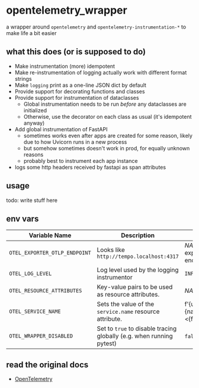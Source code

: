 # opentelemetry_wrapper

a wrapper around `opentelemetry` and `opentelemetry-instrumentation-*` to make life a bit easier

## what this does (or is supposed to do)

* Make instrumentation (more) idempotent
* Make re-instrumentation of logging actually work with different format strings
* Make `logging` print as a one-line JSON dict by default
* Provide support for decorating functions and classes
* Provide support for instrumentation of dataclasses
  * Global instrumentation needs to be run *before* any dataclasses are initialized
  * Otherwise, use the decorator on each class as usual (it's idempotent anyway)
* Add global instrumentation of FastAPI
  * sometimes works even after apps are created for some reason, likely due to how Uvicorn runs in a new process
  * but somehow sometimes doesn't work in prod, for equally unknown reasons
  * probably best to instrument each app instance
* logs some http headers received by fastapi as span attributes

## usage

todo: write stuff here

## env vars

| Variable Name                     | Description                                                          | Default (if not set)                                                |
|-----------------------------------|----------------------------------------------------------------------|---------------------------------------------------------------------|
| `OTEL_EXPORTER_OTLP_ENDPOINT`     | Looks like `http://tempo.localhost:4317`                             | *NA* (traces are not exported to any OTLP endpoint)                 |
| `OTEL_LOG_LEVEL`                  | Log level used by the logging instrumentor                           | `INFO`                                                              |
| `OTEL_RESOURCE_ATTRIBUTES`        | Key-value pairs to be used as resource attributes.                   | *NA*                                                                |
| `OTEL_SERVICE_NAME`               | Sets the value of the `service.name` resource attribute.             | f'{username}@{hostname}.{namespace or domain}:<{filename of main}>' |
| `OTEL_WRAPPER_DISABLED`           | Set to `true` to disable tracing globally (e.g. when running pytest) | `false` (tracing is enabled)                                        |


## read the original docs

* [OpenTelemetry](https://opentelemetry.io/docs)
